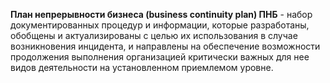 **План непрерывности бизнеса (business continuity plan) ПНБ** - набор документированных процедур и информации, которые разработаны, обобщены и актуализированы с целью их использования в случае возникновения инцидента, и направлены на обеспечение возможности продолжения выполнения организацией критически важных для нее видов деятельности на установленном приемлемом уровне.